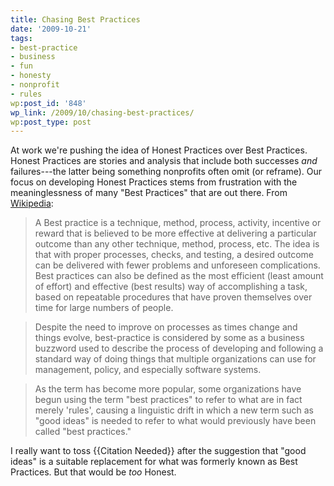 ```yaml
---
title: Chasing Best Practices
date: '2009-10-21'
tags:
- best-practice
- business
- fun
- honesty
- nonprofit
- rules
wp:post_id: '848'
wp_link: /2009/10/chasing-best-practices/
wp:post_type: post
---
```


At work we're pushing the idea of Honest Practices over Best Practices. Honest Practices are stories and analysis that include both successes _and_ failures---the latter being something nonprofits often omit (or reframe). Our focus on developing Honest Practices stems from frustration with the meaninglessness of many "Best Practices" that are out there. From [Wikipedia](http://en.wikipedia.org/wiki/Best_practice):

> A Best practice is a technique, method, process, activity, incentive or reward that is believed to be more effective at delivering a particular outcome than any other technique, method, process, etc. The idea is that with proper processes, checks, and testing, a desired outcome can be delivered with fewer problems and unforeseen complications. Best practices can also be defined as the most efficient (least amount of effort) and effective (best results) way of accomplishing a task, based on repeatable procedures that have proven themselves over time for large numbers of people.

>

> Despite the need to improve on processes as times change and things evolve, best-practice is considered by some as a business buzzword used to describe the process of developing and following a standard way of doing things that multiple organizations can use for management, policy, and especially software systems.

>

> As the term has become more popular, some organizations have begun using the term "best practices" to refer to what are in fact merely 'rules', causing a linguistic drift in which a new term such as "good ideas" is needed to refer to what would previously have been called "best practices."

I really want to toss {{Citation Needed}} after the suggestion that "good ideas" is a suitable replacement for what was formerly known as Best Practices. But that would be _too_ Honest.
